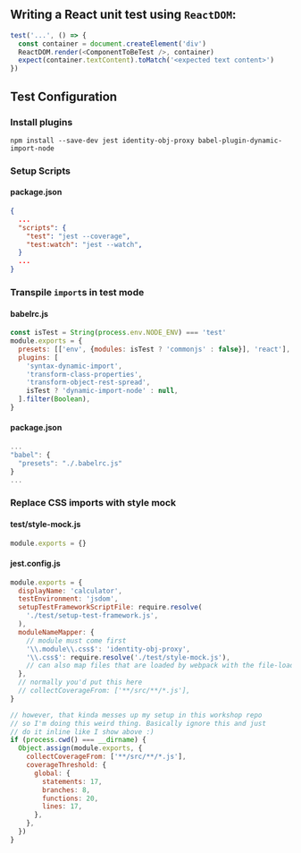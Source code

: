 ## Writing a React unit test using `ReactDOM`:

```js
test('...', () => {
  const container = document.createElement('div')
  ReactDOM.render(<ComponentToBeTest />, container)
  expect(container.textContent).toMatch('<expected text content>')
})
```

## Test Configuration

### Install plugins

```
npm install --save-dev jest identity-obj-proxy babel-plugin-dynamic-import-node
```

### Setup Scripts

#### package.json

```json
{
  ...
  "scripts": {
    "test": "jest --coverage",
    "test:watch": "jest --watch",
  }
  ...
}
```

### Transpile `import`s in test mode

#### babelrc.js

```js
const isTest = String(process.env.NODE_ENV) === 'test'
module.exports = {
  presets: [['env', {modules: isTest ? 'commonjs' : false}], 'react'],
  plugins: [
    'syntax-dynamic-import',
    'transform-class-properties',
    'transform-object-rest-spread',
    isTest ? 'dynamic-import-node' : null,
  ].filter(Boolean),
}
```

#### package.json

```js
...
"babel": {
  "presets": "./.babelrc.js"
}
...
```

### Replace CSS imports with style mock

#### test/style-mock.js

```js
module.exports = {}
```

#### jest.config.js

```js
module.exports = {
  displayName: 'calculator',
  testEnvironment: 'jsdom',
  setupTestFrameworkScriptFile: require.resolve(
    './test/setup-test-framework.js',
  ),
  moduleNameMapper: {
    // module must come first
    '\\.module\\.css$': 'identity-obj-proxy',
    '\\.css$': require.resolve('./test/style-mock.js'),
    // can also map files that are loaded by webpack with the file-loader
  },
  // normally you'd put this here
  // collectCoverageFrom: ['**/src/**/*.js'],
}

// however, that kinda messes up my setup in this workshop repo
// so I'm doing this weird thing. Basically ignore this and just
// do it inline like I show above :)
if (process.cwd() === __dirname) {
  Object.assign(module.exports, {
    collectCoverageFrom: ['**/src/**/*.js'],
    coverageThreshold: {
      global: {
        statements: 17,
        branches: 8,
        functions: 20,
        lines: 17,
      },
    },
  })
}
```
